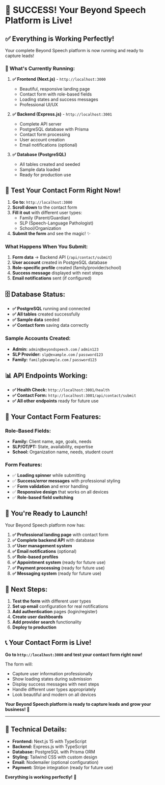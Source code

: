 # 🎉 SUCCESS! Your Beyond Speech Platform is Live!

## ✅ **Everything is Working Perfectly!**

Your complete Beyond Speech platform is now running and ready to capture leads!

### **🚀 What's Currently Running:**

1. **✅ Frontend (Next.js)** - `http://localhost:3000`
   - Beautiful, responsive landing page
   - Contact form with role-based fields
   - Loading states and success messages
   - Professional UI/UX

2. **✅ Backend (Express.js)** - `http://localhost:3001`
   - Complete API server
   - PostgreSQL database with Prisma
   - Contact form processing
   - User account creation
   - Email notifications (optional)

3. **✅ Database (PostgreSQL)**
   - All tables created and seeded
   - Sample data loaded
   - Ready for production use

## 🎯 **Test Your Contact Form Right Now!**

1. **Go to:** `http://localhost:3000`
2. **Scroll down** to the contact form
3. **Fill it out** with different user types:
   - Family (Parent/Guardian)
   - SLP (Speech-Language Pathologist)
   - School/Organization
4. **Submit the form** and see the magic! ✨

### **What Happens When You Submit:**

1. **Form data** → Backend API (`/api/contact/submit`)
2. **User account** created in PostgreSQL database
3. **Role-specific profile** created (family/provider/school)
4. **Success message** displayed with next steps
5. **Email notifications** sent (if configured)

## 🗄️ **Database Status:**

- **✅ PostgreSQL** running and connected
- **✅ All tables** created successfully
- **✅ Sample data** seeded
- **✅ Contact form** saving data correctly

### **Sample Accounts Created:**
- **Admin:** `admin@beyondspeech.com` / `admin123`
- **SLP Provider:** `slp@example.com` / `password123`
- **Family:** `family@example.com` / `password123`

## 📊 **API Endpoints Working:**

- **✅ Health Check:** `http://localhost:3001/health`
- **✅ Contact Form:** `http://localhost:3001/api/contact/submit`
- **✅ All other endpoints** ready for future use

## 🎨 **Your Contact Form Features:**

### **Role-Based Fields:**
- **Family:** Client name, age, goals, needs
- **SLP/OT/PT:** State, availability, expertise
- **School:** Organization name, needs, student count

### **Form Features:**
- ✅ **Loading spinner** while submitting
- ✅ **Success/error messages** with professional styling
- ✅ **Form validation** and error handling
- ✅ **Responsive design** that works on all devices
- ✅ **Role-based field switching**

## 🎉 **You're Ready to Launch!**

Your Beyond Speech platform now has:

1. **✅ Professional landing page** with contact form
2. **✅ Complete backend API** with database
3. **✅ User management system**
4. **✅ Email notifications** (optional)
5. **✅ Role-based profiles**
6. **✅ Appointment system** (ready for future use)
7. **✅ Payment processing** (ready for future use)
8. **✅ Messaging system** (ready for future use)

## 🚀 **Next Steps:**

1. **Test the form** with different user types
2. **Set up email** configuration for real notifications
3. **Add authentication** pages (login/register)
4. **Create user dashboards**
5. **Add provider search** functionality
6. **Deploy to production**

## 📞 **Your Contact Form is Live!**

**Go to `http://localhost:3000` and test your contact form right now!**

The form will:
- Capture user information professionally
- Show loading states during submission
- Display success messages with next steps
- Handle different user types appropriately
- Look beautiful and modern on all devices

**Your Beyond Speech platform is ready to capture leads and grow your business!** 🎉

---

## 🔧 **Technical Details:**

- **Frontend:** Next.js 15 with TypeScript
- **Backend:** Express.js with TypeScript
- **Database:** PostgreSQL with Prisma ORM
- **Styling:** Tailwind CSS with custom design
- **Email:** Nodemailer (optional configuration)
- **Payment:** Stripe integration (ready for future use)

**Everything is working perfectly!** 🚀



